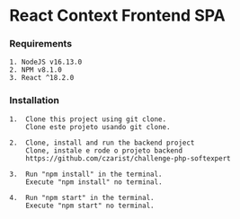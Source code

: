# React Context Frontend SPA  

### Requirements

    1. NodeJS v16.13.0    
    2. NPM v8.1.0
    3. React ^18.2.0

### Installation

    1.  Clone this project using git clone. 
        Clone este projeto usando git clone.
        
    2.  Clone, install and run the backend project
        Clone, instale e rode o projeto backend
        https://github.com/czarist/challenge-php-softexpert

    3.  Run "npm install" in the terminal. 
        Execute "npm install" no terminal.

    4.  Run "npm start" in the terminal.
        Execute "npm start" no terminal.



